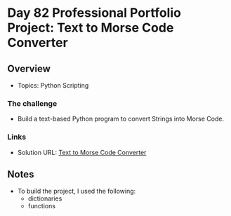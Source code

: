 # Day 82 Professional Portfolio Project: Text to Morse Code Converter

## Overview

- Topics: Python Scripting

### The challenge

- Build a text-based Python program to convert Strings into Morse Code.

### Links

- Solution URL: [Text to Morse Code Converter](https://github.com/Mikerniker/100_Days_of_Python/tree/main/Day82)

## Notes
- To build the project, I used the following:
  - dictionaries
  - functions

